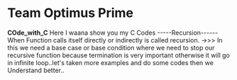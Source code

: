 # **Team Optimus Prime** 
**COde_with_C**
Here I waana show you my C Codes 
-----Recursion------
When Function calls itself directly or indirectly is called recursion.
->>> In this we need a base case or base condition where we need to stop our recursive function because termination is very important otherwise it will go in infinite loop..let's taken more examples and do some codes then we Understand better..
